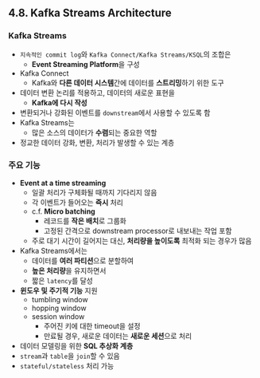 ## 4.8. Kafka Streams Architecture

### Kafka Streams
- `지속적인 commit log`와 `Kafka Connect/Kafka Streams/KSQL`의 조합은
  - **Event Streaming Platform**을 구성
- Kafka Connect
  - Kafka와 **다른 데이터 시스템**간에 데이터를 **스트리밍**하기 위한 도구
- 데이터 변환 논리를 적용하고, 데이터의 새로운 표현을
  - **Kafka에 다시 작성**
- 변환되거나 강화된 이벤트를 `downstream`에서 사용할 수 있도록 함
- Kafka Streams는
  - 많은 소스의 데이터가 **수렴**되는 중요한 역할
- 정교한 데이터 강화, 변환, 처리가 발생할 수 있는 계층

### 주요 기능
- **Event at a time streaming**
  - 일괄 처리가 구체화될 때까지 기다리지 않음
  - 각 이벤트가 들어오는 **즉시** 처리
  - c.f. **Micro batching**
    - 레코드를 **작은 배치**로 그룹화
    - 고정된 간격으로 downstream processor로 내보내는 작업 포함
  - 주로 대기 시간이 길어지는 대신, **처리량을 높이도록** 최적화 되는 경우가 많음
- Kafka Streams에서는
  - 데이터를 **여러 파티션**으로 분할하여
  - **높은 처리량**을 유지하면서
  - 짧은 `latency`를 달성
- **윈도우 및 주기적 기능** 지원
  - tumbling window
  - hopping window
  - session window
    - 주어진 키에 대한 timeout을 설정
    - 만료될 경우, 새로운 데이터는 **새로운 세션**으로 처리
- 데이터 모델링을 위한 **SQL 추상화 계층**
- `stream`과 `table`을 `join`할 수 있음
- `stateful/stateless` 처리 가능